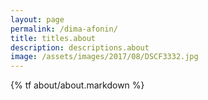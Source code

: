 ```yaml
---
layout: page
permalink: /dima-afonin/
title: titles.about
description: descriptions.about
image: /assets/images/2017/08/DSCF3332.jpg
---
```

{% tf about/about.markdown %}